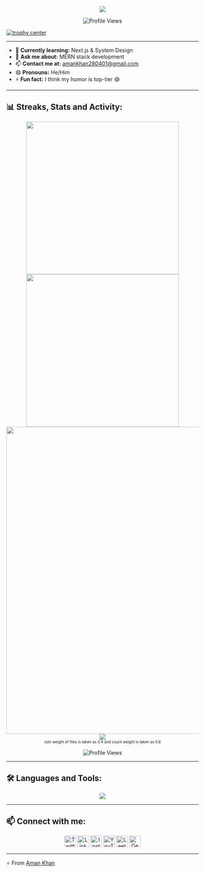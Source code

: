 <p align="center">
    <img src="https://capsule-render.vercel.app/api?type=waving&height=300&color=000000&fontColor=FF0000&text=Welcome!&fontSize=90&animation=twinkling&fontAlignY=30&desc=I'm%20Aman%20Khan%20👨‍💻&descSize=30" />
</p>
<p align="center">
  <img src="https://komarev.com/ghpvc/?username=amankhan-7&style=for-the-badge&color=grey" alt="Profile Views"/>
</p>

[![trophy center](https://github-profile-trophy.vercel.app/?username=amankhan-7&title=Stars,Followers,Commits,Repositories,MultipleLang,PullRequest&theme=onedark)](https://github.com/ryo-ma/github-profile-trophy)

---

- 🌱 **Currently learning:** Next.js & System Design  
- 💬 **Ask me about:** MERN stack development  
- 📫 **Contact me at:** [amankhan280401@gmail.com](mailto:amankhan280401@gmail.com)  
- 😄 **Pronouns:** He/Him  
- ⚡ **Fun fact:** I think my humor is top-tier 😄  

---

## 📊 Streaks, Stats and Activity:

<p align="center">
    <!-- Github Stats -->
    <img align="center" width="400" src="https://github-readme-stats.vercel.app/api?username=amankhan-7&hide_border=true&title_color=FFFFFF&show_icons=true&icon_color=FF0000&ring_color=FF0000&bg_color=000000&text_color=FFFFFF" />
    <!-- Streaks Stats -->
    <img align="center" width="400" src="https://streak-stats.demolab.com/?user=amankhan-7&theme=highcontrast&currStreakNum=FF0000&card_height=205&ring=FF0000&fire=FF0000&border=000000&currStreakLabel=FF0000" />
    <br/>
    <!-- Activity Graph -->
    <img width="805" src="https://github-readme-activity-graph.vercel.app/graph?username=amankhan-7&bg_color=000000&color=FF0000&line=FF0000&point=FF0000&area=true&hide_border=true" />
    <!-- Most Used Language -->
    <img align="center" src="https://github-readme-stats.vercel.app/api/top-langs/?username=amankhan-7&langs_count=12&&size_weight=0.4&count_weight=0.6&layout=pie&text_color=FFFFFF&bg_color=000000&card_width=805&hide_border=true&title_color=FF0000" /> 
    <br/>
    <sub><sup>size weight of files is taken as 0.4 and count weight is taken as 0.6</sup></sub>
    <br/>
    <p align="center">
      <img src="https://komarev.com/ghpvc/?username=amankhan-7&style=for-the-badge&color=grey" alt="Profile Views"/>
    </p>
</p>

---

## 🛠️ Languages and Tools:
<p align="center">
  <img src="https://skillicons.dev/icons?i=js,ts,react,nextjs,nodejs,express,mongodb,redux,git,github,vscode,html,css,tailwind,figma" />
</p>

---

## 📫 Connect with me:
<p align="center">
  <a href="https://twitter.com/4mankhan" target="_blank"><img src="https://raw.githubusercontent.com/rahuldkjain/github-profile-readme-generator/master/src/images/icons/Social/twitter.svg" width="30" height="30" alt="Twitter" /></a>
  <a href="https://linkedin.com/in/amankhan7" target="_blank"><img src="https://raw.githubusercontent.com/rahuldkjain/github-profile-readme-generator/master/src/images/icons/Social/linked-in-alt.svg" width="30" height="30" alt="LinkedIn" /></a>
  <a href="https://instagram.com/4man.khan" target="_blank"><img src="https://raw.githubusercontent.com/rahuldkjain/github-profile-readme-generator/master/src/images/icons/Social/instagram.svg" width="30" height="30" alt="Instagram" /></a>
  <a href="https://www.youtube.com/c/4mankhan" target="_blank"><img src="https://raw.githubusercontent.com/rahuldkjain/github-profile-readme-generator/master/src/images/icons/Social/youtube.svg" width="30" height="30" alt="YouTube" /></a>
  <a href="https://www.leetcode.com/4mankhan" target="_blank"><img src="https://raw.githubusercontent.com/rahuldkjain/github-profile-readme-generator/master/src/images/icons/Social/leet-code.svg" width="30" height="30" alt="Leetcode" /></a>
  <a href="https://auth.geeksforgeeks.org/user/amankhanv3ad" target="_blank"><img src="https://raw.githubusercontent.com/rahuldkjain/github-profile-readme-generator/master/src/images/icons/Social/geeks-for-geeks.svg" width="30" height="30" alt="GeeksforGeeks" /></a>
</p>


---

⭐️ From [Aman Khan](https://github.com/am)
